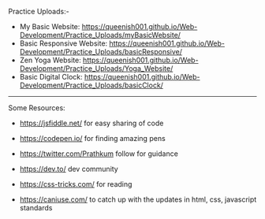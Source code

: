 Practice Uploads:-
* My Basic Website: https://queenish001.github.io/Web-Development/Practice_Uploads/myBasicWebsite/
* Basic Responsive Website: https://queenish001.github.io/Web-Development/Practice_Uploads/basicResponsive/
* Zen Yoga Website: https://queenish001.github.io/Web-Development/Practice_Uploads/Yoga_Website/
* Basic Digital Clock: https://queenish001.github.io/Web-Development/Practice_Uploads/basicClock/
--------------------------------------------------------------------------------------------------------------------------------------

Some Resources: 
* https://jsfiddle.net/ 
   for easy sharing of code
   
* https://codepen.io/
for finding amazing pens

* https://twitter.com/Prathkum 
follow for guidance

* https://dev.to/ 
dev community

* https://css-tricks.com/ 
for reading

* https://caniuse.com/ 
to catch up with the updates in html, css, javascript standards


